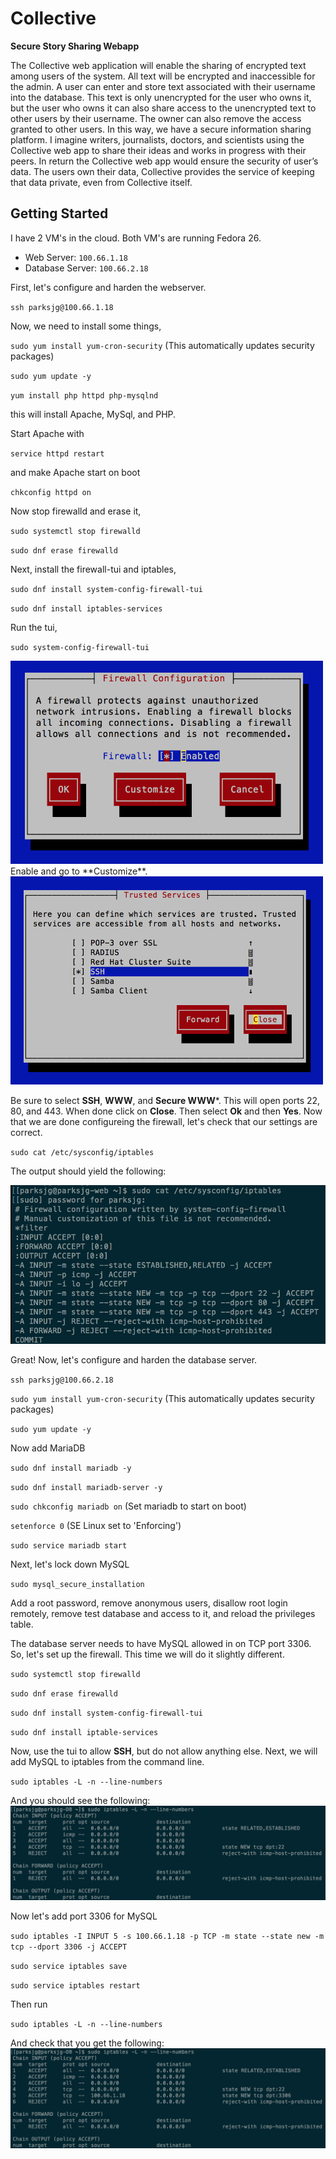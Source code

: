 # Collective
**Secure Story Sharing Webapp**

The Collective web application will enable the sharing of encrypted text among users of the system. All text will be encrypted and inaccessible for the admin. A user can enter and store text associated with their username into the database. This text is only unencrypted for the user who owns it, but the user who owns it can also share access to the unencrypted text to other users by their username. The owner can also remove the access granted to other users. In this way, we have a secure information sharing platform. I imagine writers, journalists, doctors, and scientists using the Collective web app to share their ideas and works in progress with their peers. In return the Collective web app would ensure the security of user’s data. The users own their data, Collective provides the service of keeping that data private, even from Collective itself.

## Getting Started

I have 2 VM's in the cloud. Both VM's are running Fedora 26.
+ Web Server: `100.66.1.18`
+ Database Server: `100.66.2.18`

First, let's configure and harden the webserver.

`ssh parksjg@100.66.1.18`

Now, we need to install some things,

`sudo yum install yum-cron-security` (This automatically updates security packages)

`sudo yum update -y`

`yum install php httpd php-mysqlnd`

this will install Apache, MySql, and PHP.

Start Apache with

`service httpd restart`

and make Apache start on boot

`chkconfig httpd on`

Now stop firewalld and erase it,

`sudo systemctl stop firewalld`

`sudo dnf erase firewalld`

Next, install the firewall-tui and iptables,

`sudo dnf install system-config-firewall-tui`

`sudo dnf install iptables-services`

Run the tui,

`sudo system-config-firewall-tui`


<img src="img/1.png" width="500">
<br>
Enable and go to **Customize**.
<br>
<img src="img/2.png" width="500">

Be sure to select **SSH**, **WWW**, and **Secure WWW***. This will open ports 22, 80, and 443. When done click on **Close**. Then select **Ok** and then **Yes**. Now that we are done configureing the firewall, let's check that our settings are correct.

`sudo cat /etc/sysconfig/iptables`

The output should yield the following:

![iptables](img/3.png)

Great!
Now, let's configure and harden the database server.

`ssh parksjg@100.66.2.18`

`sudo yum install yum-cron-security` (This automatically updates security packages)

`sudo yum update -y`

Now add MariaDB

`sudo dnf install mariadb -y`

`sudo dnf install mariadb-server -y`

`sudo chkconfig mariadb on` (Set mariadb to start on boot)

`setenforce 0` (SE Linux set to 'Enforcing')

`sudo service mariadb start`

Next, let's lock down MySQL

`sudo mysql_secure_installation`

Add a root password, remove anonymous users, disallow root login remotely, remove test database and access to it, and reload the privileges table.

The database server needs to have MySQL allowed in on TCP port 3306. So, let's set up the firewall. This time we will do it slightly different.

`sudo systemctl stop firewalld`

`sudo dnf erase firewalld`

`sudo dnf install system-config-firewall-tui`

`sudo dnf install iptable-services`

Now, use the tui to allow **SSH**, but do not allow anything else. Next, we will add MySQL to iptables from the command line.

`sudo iptables -L -n --line-numbers`

And you should see the following:
![iptables](img/4.png)

Now let's add port 3306 for MySQL

`sudo iptables -I INPUT 5 -s 100.66.1.18 -p TCP -m state --state new -m tcp --dport 3306 -j ACCEPT`

`sudo service iptables save`

`sudo service iptables restart`

Then run

`sudo iptables -L -n --line-numbers`

And check that you get the following:
![iptables](img/5.png)
